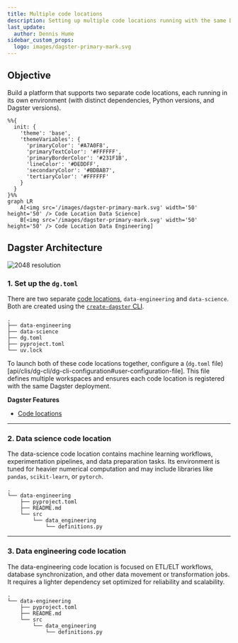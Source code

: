 ```yaml
---
title: Multiple code locations
description: Setting up multiple code locations running with the same Dagster instance.
last_update:
  author: Dennis Hume
sidebar_custom_props:
  logo: images/dagster-primary-mark.svg
---
```


## Objective

Build a platform that supports two separate code locations, each running in its own environment (with distinct dependencies, Python versions, and Dagster versions).

```mermaid
%%{
  init: {
    'theme': 'base',
    'themeVariables': {
      'primaryColor': '#A7A0F8',
      'primaryTextColor': '#FFFFFF',
      'primaryBorderColor': '#231F1B',
      'lineColor': '#DEDDFF',
      'secondaryColor': '#BDBAB7',
      'tertiaryColor': '#FFFFFF'
    }
  }
}%%
graph LR
    A[<img src='/images/dagster-primary-mark.svg' width='50' height='50' /> Code Location Data Science]
    B[<img src='/images/dagster-primary-mark.svg' width='50' height='50' /> Code Location Data Engineering]
```

## Dagster Architecture

![2048 resolution](/images/examples/reference-architectures/multi-repo.png)

### 1. Set up the `dg.toml`

There are two separate [code locations](/deployment/code-locations), `data-engineering` and `data-science`. Both are created using the [`create-dagster` CLI](/api/clis/create-dagster).

```
.
├── data-engineering
├── data-science
├── dg.toml
├── pyproject.toml
└── uv.lock
```

To launch both of these code locations together, configure a (`dg.toml` file)[api/clis/dg-cli/dg-cli-configuration#user-configuration-file]. This file defines multiple workspaces and ensures each code location is registered with the same Dagster deployment.

**Dagster Features**

- [Code locations](/deployment/code-locations)

---

### 2. Data science code location

The data-science code location contains machine learning workflows, experimentation pipelines, and data preparation tasks. Its environment is tuned for heavier numerical computation and may include libraries like `pandas`, `scikit-learn`, or `pytorch`.

```
.
└── data-engineering
    ├── pyproject.toml
    ├── README.md
    └── src
        └── data_engineering
            └── definitions.py
```

---

### 3. Data engineering code location

The data-engineering code location is focused on ETL/ELT workflows, database synchronization, and other data movement or transformation jobs. It requires a lighter dependency set optimized for reliability and scalability.

```
.
└── data-engineering
    ├── pyproject.toml
    ├── README.md
    └── src
        └── data_engineering
            └── definitions.py
```
